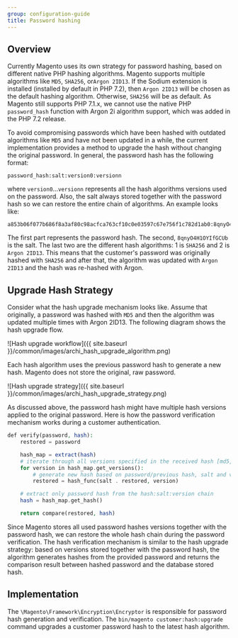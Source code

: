 ```yaml
---
group: configuration-guide
title: Password hashing
---
```


## Overview

Currently Magento uses its own strategy for password hashing, based on different native PHP hashing algorithms. Magento supports multiple algorithms like `MD5`, `SHA256`, or`Argon 2ID13`. If the Sodium extension is installed (installed by default in PHP 7.2), then `Argon 2ID13` will be chosen as the default hashing algorithm. Otherwise, `SHA256` will be as default. As Magento still supports PHP 7.1.x, we cannot use the native PHP `password_hash` function with Argon 2i algorithm support, which was added in the PHP 7.2 release.

To avoid compromising passwords which have been hashed with outdated algorithms like `MD5` and have not been updated in a while, the current implementation provides a method to upgrade the hash without changing the original password. In general, the password hash has the following format:

```text
password_hash:salt:version0:versionn
```

where `version0`...`versionn` represents all the hash algorithms versions used on the password. Also, the salt always stored together with the password hash so we can restore the entire chain of algorithms. An example looks like:

```text
a853b06f077b686f8a3af80c98acfca763cf10c0e03597c67e756f1c782d1ab0:8qnyO4H1OYIfGCUb:1:2
```

The first part represents the password hash. The second, `8qnyO4H1OYIfGCUb` is the salt. The last two are the different hash algorithms: 1 is `SHA256` and  2 is `Argon 2ID13`. This means that the customer's password was originally hashed with `SHA256` and after that, the algorithm was updated with `Argon 2ID13` and the hash was re-hashed with Argon.

## Upgrade Hash Strategy

Consider what the hash upgrade mechanism looks like. Assume that originally, a password was hashed with `MD5` and then the algorithm was updated multiple times with Argon 2ID13. The following diagram shows the hash upgrade flow.

![Hash upgrade workflow]({{ site.baseurl }}/common/images/archi_hash_upgrade_algorithm.png)

Each hash algorithm uses the previous password hash to generate a new hash. Magento does not store the original, raw password.

![Hash upgrade strategy]({{ site.baseurl }}/common/images/archi_hash_upgrade_strategy.png)

As discussed above, the password hash might have multiple hash versions applied to the original password.
Here is how the password verification mechanism works during a customer authentication.

```php
def verify(password, hash):
    restored = password

    hash_map = extract(hash)
    # iterate through all versions specified in the received hash [md5, sha256, argon2id13]
    for version in hash_map.get_versions():
        # generate new hash based on password/previous hash, salt and version
        restored = hash_func(salt . restored, version)

    # extract only password hash from the hash:salt:version chain
    hash = hash_map.get_hash()

    return compare(restored, hash)
```

Since Magento stores all used password hashes versions together with the password hash, we can restore the whole hash chain during the password verification. The hash verification mechanism is similar to the hash upgrade strategy: based on versions stored together with the password hash, the algorithm generates hashes from the provided password and returns the comparison result between hashed password and the database stored hash.

## Implementation

The `\Magento\Framework\Encryption\Encryptor` is responsible for password hash generation and verification. The `bin/magento customer:hash:upgrade` command upgrades a customer password hash to the latest hash algorithm.

